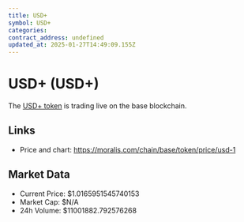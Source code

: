 ```yaml
---
title: USD+
symbol: USD+
categories: 
contract_address: undefined
updated_at: 2025-01-27T14:49:09.155Z
---
```


# USD+ (USD+)
The [USD+ token](https://moralis.com/chain/base/token/price/usd-1) is trading live on the base blockchain.

## Links
- Price and chart: https://moralis.com/chain/base/token/price/usd-1

## Market Data
- Current Price: $1.0165951545740153
- Market Cap: $N/A
- 24h Volume: $11001882.792576268
